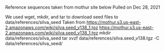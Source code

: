 Reference sequences taken from mothur site below
Pulled on Dec 28, 2021

We used wget, mkdir, and tar to download seed files to data/references/silva_seed
Taken from https://mothur.s3.us-east-2.amazonaws.com/wiki/silva.seed_v138_1.tgz
https://mothur.s3.us-east-2.amazonaws.com/wiki/silva.seed_v138_1.tgz
mkdir data/references/silva_seed
tar xvzf data/references/silva.seed_v138.tgz -C data/references/silva_seed/
